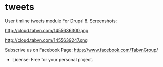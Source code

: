 # tweets
User timline tweets module For Drupal 8.
Screenshots:

http://cloud.tabvn.com/1455636300.png

http://cloud.tabvn.com/1455639247.png

Subscrive us on Facebook Page: https://www.facebook.com/TabvnGroup/

* License: Free for your personal project. 
